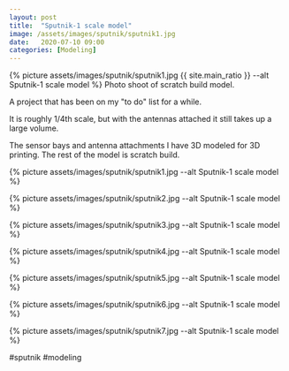 ```yaml
---
layout: post
title:  "Sputnik-1 scale model"
image: /assets/images/sputnik/sputnik1.jpg
date:   2020-07-10 09:00
categories: [Modeling]
---
```

{% picture assets/images/sputnik/sputnik1.jpg {{ site.main_ratio }} --alt Sputnik-1 scale model %}
Photo shoot of scratch build model.

<!--more-->

A project that has been on my "to do" list for a while.

It is roughly 1/4th scale, but with the antennas attached it still takes up a large volume.

The sensor bays and antenna attachments I have 3D modeled for 3D printing. The rest of the model is scratch build.

{% picture assets/images/sputnik/sputnik1.jpg --alt Sputnik-1 scale model %}

{% picture assets/images/sputnik/sputnik2.jpg --alt Sputnik-1 scale model %}

{% picture assets/images/sputnik/sputnik3.jpg --alt Sputnik-1 scale model %}

{% picture assets/images/sputnik/sputnik4.jpg --alt Sputnik-1 scale model %}

{% picture assets/images/sputnik/sputnik5.jpg --alt Sputnik-1 scale model %}

{% picture assets/images/sputnik/sputnik6.jpg --alt Sputnik-1 scale model %}

{% picture assets/images/sputnik/sputnik7.jpg --alt Sputnik-1 scale model %}


#sputnik #modeling
